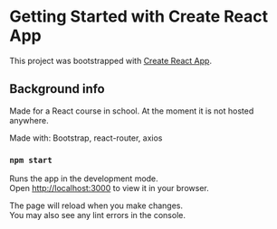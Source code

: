 # Getting Started with Create React App

This project was bootstrapped with [Create React App](https://github.com/facebook/create-react-app).

## Background info

Made for a React course in school. At the moment it is not hosted anywhere.

Made with: Bootstrap, react-router, axios

### `npm start`

Runs the app in the development mode.\
Open [http://localhost:3000](http://localhost:3000) to view it in your browser.

The page will reload when you make changes.\
You may also see any lint errors in the console.
